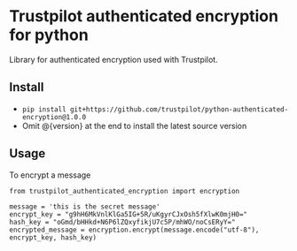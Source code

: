 # Trustpilot authenticated encryption for python

Library for authenticated encryption used with Trustpilot.

## Install
- `pip install git+https://github.com/trustpilot/python-authenticated-encryption@1.0.0`
- Omit @{version} at the end to install the latest source version

## Usage
To encrypt a message

```
from trustpilot_authenticated_encryption import encryption

message = 'this is the secret message'
encrypt_key = "g9hH6MkVnlKlGa5IG+5R/uKgyrCJxOsh5fXlwK0mjH0="
hash_key = "oGmd/bHHkd+N6P6lZQxyfikjU7c5P/mhWO/noCsERyY="
encrypted_message = encryption.encrypt(message.encode("utf-8"), encrypt_key, hash_key)
```
